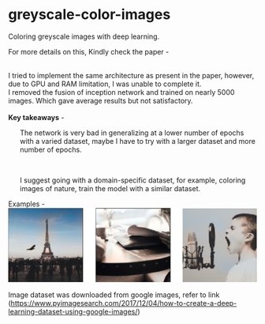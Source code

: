 # greyscale-color-images
Coloring greyscale images with deep learning.

For more details on this, Kindly check the paper - <br><br>

I tried to implement the same architecture as present in the paper, however, due to GPU and RAM limitation, I was unable to complete it.<br>I removed the fusion of inception network and trained on nearly 5000 images. Which gave average results but not satisfactory.<br>
<br>
<b>Key takeaways</b> - <br>
<ul>The network is very bad in generalizing at a lower number of epochs with a varied dataset, maybe I have to try with a larger dataset and more number of epochs.</ul><br><ul>I suggest going with a domain-specific dataset, for example, coloring images of nature, train the model with a similar dataset.</ul>

Examples - <br>![](images/greyTocolor.png)

Image dataset was downloaded from google images, refer to link (https://www.pyimagesearch.com/2017/12/04/how-to-create-a-deep-learning-dataset-using-google-images/)
